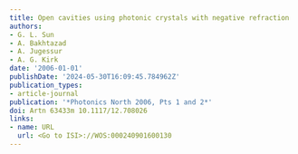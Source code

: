 ```yaml
---
title: Open cavities using photonic crystals with negative refraction
authors:
- G. L. Sun
- A. Bakhtazad
- A. Jugessur
- A. G. Kirk
date: '2006-01-01'
publishDate: '2024-05-30T16:09:45.784962Z'
publication_types:
- article-journal
publication: '*Photonics North 2006, Pts 1 and 2*'
doi: Artn 63433m 10.1117/12.708026
links:
- name: URL
  url: <Go to ISI>://WOS:000240901600130
---
```

